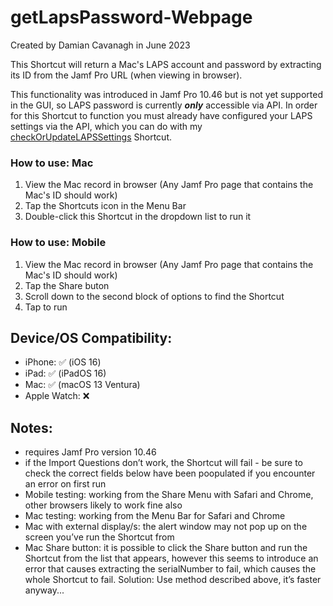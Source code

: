 # getLapsPassword-Webpage

Created by Damian Cavanagh in June 2023

This Shortcut will return a Mac's LAPS account and password by extracting its ID from the Jamf Pro URL (when viewing in browser). 

This functionality was introduced in Jamf Pro 10.46 but is not yet supported in the GUI, so LAPS password is currently ***only*** accessible via API. In order for this Shortcut to function you must already have configured your LAPS settings via the API, which you can do with my [checkOrUpdateLAPSSettings](https://github.com/dhcav/ShortcutsForJamfPro/blob/main/checkOrUpdateLapsSettings/checkOrUpdateLapsSettings.jpa.mac.mm.shortcut) Shortcut. 

### How to use: Mac
1. View the Mac record in browser (Any Jamf Pro page that contains the Mac's ID should work)
2. Tap the Shortcuts icon in the Menu Bar
3. Double-click this Shortcut in the dropdown list to run it

### How to use: Mobile
1. View the Mac record in browser (Any Jamf Pro page that contains the Mac's ID should work)
2. Tap the Share buton 
3. Scroll down to the second block of options to find the Shortcut 
4. Tap to run

## Device/OS Compatibility: 
- iPhone: ✅ (iOS 16)
- iPad:  ✅ (iPadOS 16)
- Mac:   ✅ (macOS 13 Ventura)
- Apple Watch:  ❌ 

## Notes:
- requires Jamf Pro version 10.46
- if the Import Questions don’t work, the Shortcut will fail - be sure to check the correct fields below have been poopulated if you encounter an error on first run
- Mobile testing: working from the Share Menu with Safari and Chrome, other browsers likely to work fine also
- Mac testing: working from the Menu Bar for Safari and Chrome
- Mac with external display/s: the alert window may not pop up on the screen you’ve run the Shortcut from
- Mac Share button: it is possible to click the Share button and run the Shortcut from the list that appears, however this seems to introduce an error that causes extracting the serialNumber to fail, which causes the whole Shortcut to fail. Solution: Use method described above, it’s faster anyway... 
